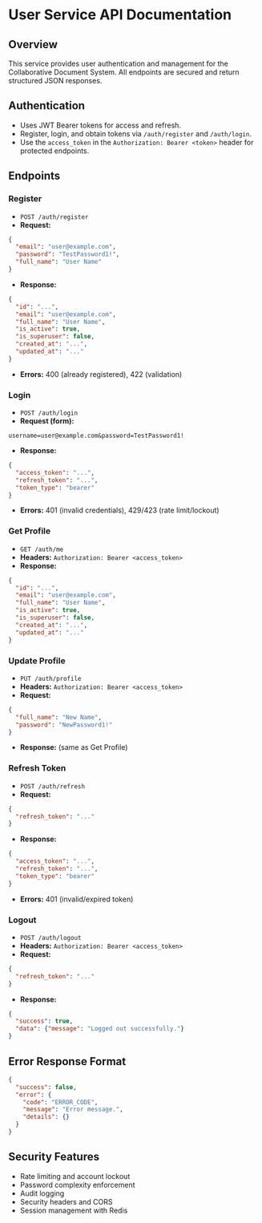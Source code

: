 # User Service API Documentation

## Overview
This service provides user authentication and management for the Collaborative Document System. All endpoints are secured and return structured JSON responses.

## Authentication
- Uses JWT Bearer tokens for access and refresh.
- Register, login, and obtain tokens via `/auth/register` and `/auth/login`.
- Use the `access_token` in the `Authorization: Bearer <token>` header for protected endpoints.

## Endpoints

### Register
- `POST /auth/register`
- **Request:**
```json
{
  "email": "user@example.com",
  "password": "TestPassword1!",
  "full_name": "User Name"
}
```
- **Response:**
```json
{
  "id": "...",
  "email": "user@example.com",
  "full_name": "User Name",
  "is_active": true,
  "is_superuser": false,
  "created_at": "...",
  "updated_at": "..."
}
```
- **Errors:** 400 (already registered), 422 (validation)

### Login
- `POST /auth/login`
- **Request (form):**
```
username=user@example.com&password=TestPassword1!
```
- **Response:**
```json
{
  "access_token": "...",
  "refresh_token": "...",
  "token_type": "bearer"
}
```
- **Errors:** 401 (invalid credentials), 429/423 (rate limit/lockout)

### Get Profile
- `GET /auth/me`
- **Headers:** `Authorization: Bearer <access_token>`
- **Response:**
```json
{
  "id": "...",
  "email": "user@example.com",
  "full_name": "User Name",
  "is_active": true,
  "is_superuser": false,
  "created_at": "...",
  "updated_at": "..."
}
```

### Update Profile
- `PUT /auth/profile`
- **Headers:** `Authorization: Bearer <access_token>`
- **Request:**
```json
{
  "full_name": "New Name",
  "password": "NewPassword1!"
}
```
- **Response:** (same as Get Profile)

### Refresh Token
- `POST /auth/refresh`
- **Request:**
```json
{
  "refresh_token": "..."
}
```
- **Response:**
```json
{
  "access_token": "...",
  "refresh_token": "...",
  "token_type": "bearer"
}
```
- **Errors:** 401 (invalid/expired token)

### Logout
- `POST /auth/logout`
- **Headers:** `Authorization: Bearer <access_token>`
- **Request:**
```json
{
  "refresh_token": "..."
}
```
- **Response:**
```json
{
  "success": true,
  "data": {"message": "Logged out successfully."}
}
```

## Error Response Format
```json
{
  "success": false,
  "error": {
    "code": "ERROR_CODE",
    "message": "Error message.",
    "details": {}
  }
}
```

## Security Features
- Rate limiting and account lockout
- Password complexity enforcement
- Audit logging
- Security headers and CORS
- Session management with Redis 
